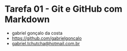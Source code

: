 # Tarefa 01 - Git e GitHub com Markdown

- gabriel gonçalo da costa
- https://github.com/gabrielgoncalo
- gabriel.tchutcha@hotmail.com.br










